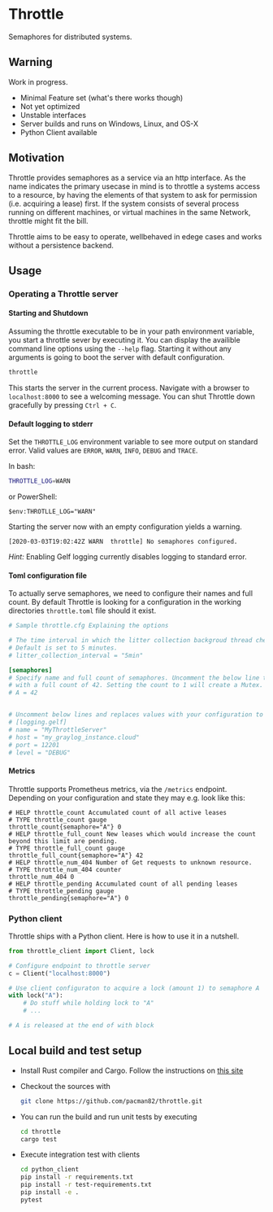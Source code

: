 # Throttle

Semaphores for distributed systems.

## Warning

Work in progress.

* Minimal Feature set (what's there works though)
* Not yet optimized
* Unstable interfaces
* Server builds and runs on Windows, Linux, and OS-X
* Python Client available

## Motivation

Throttle provides semaphores as a service via an http interface. As the name indicates the primary usecase in mind is to throttle a systems access to a resource, by having the elements of that system to ask for permission (i.e. acquiring a lease) first. If the system consists of several process running on different machines, or virtual machines in the same Network, throttle might fit the bill.

Throttle aims to be easy to operate, wellbehaved in edege cases and works without a persistence backend.

## Usage

### Operating a Throttle server

#### Starting and Shutdown

Assuming the throttle executable to be in your path environment variable, you start a throttle sever by executing it. You can display the availible command line options using the `--help` flag. Starting it without any arguments is going to boot the server with default configuration.

```bash
throttle
```

This starts the server in the current process. Navigate with a browser to `localhost:8000` to see a welcoming message. You can shut Throttle down gracefully by pressing `Ctrl + C`.

#### Default logging to stderr

Set the `THROTTLE_LOG` environment variable to see more output on standard error. Valid values are `ERROR`, `WARN`, `INFO`, `DEBUG` and `TRACE`.

In bash:

```bash
THROTTLE_LOG=WARN
```

or PowerShell:

```shell
$env:THROTLLE_LOG="WARN"
```

Starting the server now with an empty configuration yields a warning.

```log
[2020-03-03T19:02:42Z WARN  throttle] No semaphores configured.
```

*Hint:* Enabling Gelf logging currently disables logging to standard error.

#### Toml configuration file

To actually serve semaphores, we need to configure their names and full count. By default Throttle is looking for a configuration in the working directories `throttle.toml` file should it exist.

```toml
# Sample throttle.cfg Explaining the options

# The time interval in which the litter collection backgroud thread checks for expired leases.
# Default is set to 5 minutes.
# litter_collection_interval = "5min"

[semaphores]
# Specify name and full count of semaphores. Uncomment the below line to create a semaphore named A
# with a full count of 42. Setting the count to 1 will create a Mutex.
# A = 42


# Uncomment below lines and replaces values with your configuration to log into Graylog.
# [logging.gelf]
# name = "MyThrottleServer"
# host = "my_graylog_instance.cloud"
# port = 12201
# level = "DEBUG"
```

#### Metrics

Throttle supports Prometheus metrics, via the `/metrics` endpoint. Depending on your configuration and state they may e.g. look like this:

```prometheus
# HELP throttle_count Accumulated count of all active leases
# TYPE throttle_count gauge
throttle_count{semaphore="A"} 0
# HELP throttle_full_count New leases which would increase the count beyond this limit are pending.
# TYPE throttle_full_count gauge
throttle_full_count{semaphore="A"} 42
# HELP throttle_num_404 Number of Get requests to unknown resource.
# TYPE throttle_num_404 counter
throttle_num_404 0
# HELP throttle_pending Accumulated count of all pending leases
# TYPE throttle_pending gauge
throttle_pending{semaphore="A"} 0
```

### Python client

Throttle ships with a Python client. Here is how to use it in a nutshell.

```python
from throttle_client import Client, lock

# Configure endpoint to throttle server
c = Client("localhost:8000")

# Use client configuraton to acquire a lock (amount 1) to semaphore A
with lock("A"):
    # Do stuff while holding lock to "A"
    # ...

# A is released at the end of with block
```

## Local build and test setup

* Install Rust compiler and Cargo. Follow the instructions on
  [this site](https://www.rust-lang.org/en-US/install.html)
* Checkout the sources with

  ```bash
  git clone https://github.com/pacman82/throttle.git
  ```

* You can run the build and run unit tests by executing

  ```bash
  cd throttle
  cargo test
  ```

* Execute integration test with clients

  ```bash
  cd python_client
  pip install -r requirements.txt
  pip install -r test-requirements.txt
  pip install -e .
  pytest
  ```
  